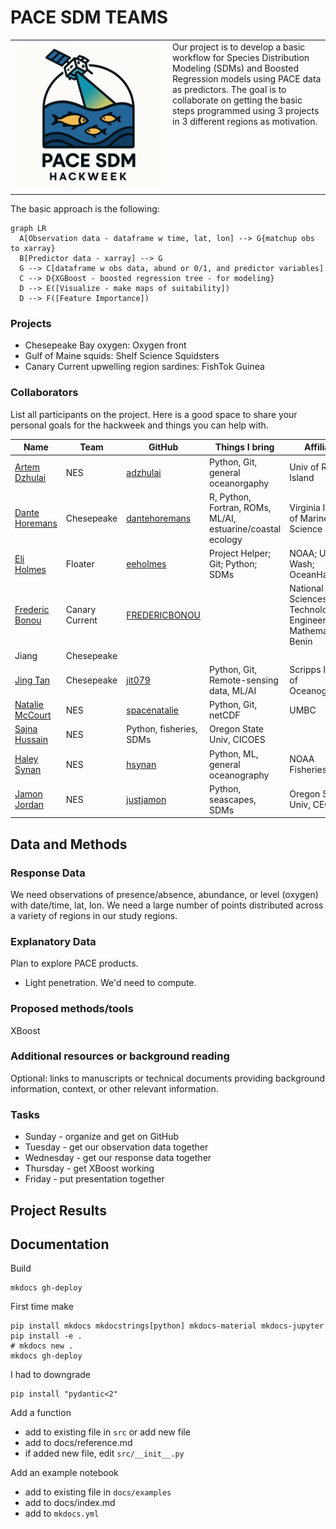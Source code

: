 # PACE SDM TEAMS

<table style="width:100%">
  <tr>
    <td style="width:50%; vertical-align: top;">
      <img src="proj_pace_sdm_logo.png" style="width:100%;">
    </td>
    <td style="width:50%; vertical-align: top;">
      Our project is to develop a basic workflow for Species Distribution Modeling (SDMs) and Boosted Regression models using PACE data as predictors. The goal is to collaborate on getting the basic steps programmed using 3 projects in 3 different regions as motivation.
    </td>
  </tr>
</table>

The basic approach is the following:
```mermaid
graph LR
  A[Observation data - dataframe w time, lat, lon] --> G{matchup obs to xarray}
  B[Predictor data - xarray] --> G
  G --> C[dataframe w obs data, abund or 0/1, and predictor variables]
  C --> D{XGBoost - boosted regression tree - for modeling}
  D --> E([Visualize - make maps of suitability])
  D --> F([Feature Importance])
```



### Projects

* Chesepeake Bay oxygen: Oxygen front
* Gulf of Maine squids: Shelf Science Squidsters
* Canary Current upwelling region sardines: FishTok Guinea

### Collaborators

List all participants on the project. Here is a good space to share your personal goals for the hackweek and things you can help with.

| Name | Team|  GitHub | Things I bring | Affiliation |
| ------------- | ------------- | ------------- | ------------- | ------------- |
| [Artem Dzhulai](https://web.uri.edu/gso/meet/artem-dzhulai/) | NES | [adzhulai](https://github.com/adzhulai) | Python, Git, general oceanorgaphy | Univ of Rhode Island |
| [Dante Horemans](https://www.vims.edu/about/directory/faculty/other/horemans_dml.php) | Chesepeake | [dantehoremans](https://github.com/dantehoremans) | R, Python, Fortran, ROMs, ML/AI, estuarine/coastal ecology | Virginia Institute of Marine Science  |
| [Eli Holmes](https://eeholmes.github.io/) | Floater | [eeholmes](https://github.com/eeholmes) | Project Helper; Git; Python; SDMs | NOAA; Univ of Wash; OceanHackWeek |
| [Frederic Bonou](https://www.linkedin.com/in/dr-frederic-bonou-78589328/?originalSubdomain=bj) | Canary Current | [FREDERICBONOU](https://github.com/FREDERICBONOU) |   | National Univ of Sciences, Technology, Engineering and Mathematics, Benin |
| Jiang | Chesepeake |   |  |
| [Jing Tan](https://jit079.scrippsprofiles.ucsd.edu/) | Chesepeake |  [jit079](https://github.com/jit079) | Python, Git, Remote-sensing data, ML/AI | Scripps Institute of Oceanography |
| [Natalie McCourt](https://spacenatalie.github.io/) | NES |  [spacenatalie](https://github.com/spacenatalie) | Python, Git, netCDF | UMBC |
| [Sajna Hussain](https://www.linkedin.com/in/sajna-valiyakath-hussain/) | NES |  Python, fisheries, SDMs | Oregon State Univ, CICOES |
| [Haley Synan](https://www.fisheries.noaa.gov/contact/haley-synan) | NES | [hsynan](https://github.com/hsynan) | Python, ML, general oceanography | NOAA Fisheries/IBSS |
| [Jamon Jordan](https://jamonjordan.com/) | NES | [justjamon](https://github.com/justjamon) | Python, seascapes, SDMs| Oregon State Univ, CEOAS |


## Data and Methods

### Response Data

We need observations of presence/absence, abundance, or level (oxygen) with date/time, lat, lon. We need a large number of points distributed across a variety of regions in our study regions.

### Explanatory Data

Plan to explore PACE products.

* Light penetration. We'd need to compute.

### Proposed methods/tools

XBoost

### Additional resources or background reading

Optional: links to manuscripts or technical documents providing background information, context, or other relevant information.

### Tasks

* Sunday - organize and get on GitHub
* Tuesday - get our observation data together
* Wednesday - get our response data together
* Thursday - get XBoost working
* Friday - put presentation together

## Project Results

## Documentation

Build
```
mkdocs gh-deploy
```

First time make
```
pip install mkdocs mkdocstrings[python] mkdocs-material mkdocs-jupyter
pip install -e .
# mkdocs new .
mkdocs gh-deploy
```

I had to downgrade
```
pip install "pydantic<2"
```

Add a function
* add to existing file in `src` or add new file
* add to docs/reference.md
* if added new file, edit `src/__init__.py`

Add an example notebook
* add to existing file in `docs/examples`
* add to docs/index.md
* add to `mkdocs.yml`

